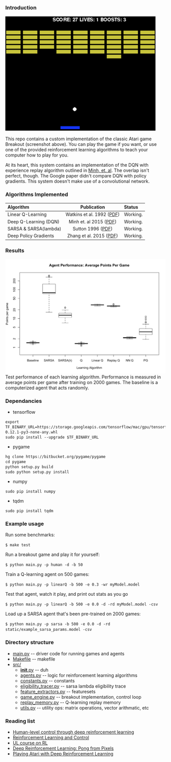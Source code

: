 ### Introduction

![breakout](/static/breakout.png)


This repo contains a custom implementation of the classic Atari game Breakout (screenshot above). You can play the game if you want, or use one of the provided reinforcement learning algorithms to teach your computer how to play for you.

At its heart, this system contains an implementation of the DQN with experience replay algorithm outlined in [Minh, et. al](http://www.davidqiu.com:8888/research/nature14236.pdf). The overlap isn't perfect, though. The Google paper didn't compare DQN with policy gradients. This system doesn't make use of a convolutional network.

### Algorithms Implemented



| Algorithm | Publication | Status |
| :-------- | :---------: | :----- |
| Linear Q-Learning | Watkins et al. 1992 ([PDF](http://download.springer.com/static/pdf/35/art%253A10.1007%252FBF00992698.pdf?originUrl=http%3A%2F%2Flink.springer.com%2Farticle%2F10.1007%2FBF00992698&token2=exp=1484853031~acl=%2Fstatic%2Fpdf%2F35%2Fart%25253A10.1007%25252FBF00992698.pdf%3ForiginUrl%3Dhttp%253A%252F%252Flink.springer.com%252Farticle%252F10.1007%252FBF00992698*~hmac=8b2a67e9c37a7e9f09f368c1acb1bb91eb0ee728e627bd99f56fb670f4c8d724)) | Working.|
| Deep Q-Learning (DQN) | Minh et. al 2015 ([PDF](https://www.cs.toronto.edu/~vmnih/docs/dqn.pdf)) | Working. |
| SARSA & SARSA(lambda) | Sutton 1996 ([PDF](https://webdocs.cs.ualberta.ca/~sutton/papers/sutton-96.pdf)) | Working. |
| Deep Policy Gradients | Zhang et al. 2015 ([PDF](https://arxiv.org/pdf/1507.01273v2.pdf)) | Working. |






### Results

![agent performance](/static/3.png)
Test performance of each learning algorithm. Performance is measured in average points per game after training on 2000 games. The baseline is a computerized agent that acts randomly. 


### Dependancies

* tensorflow
```
export TF_BINARY_URL=https://storage.googleapis.com/tensorflow/mac/gpu/tensorflow_gpu-0.12.1-py3-none-any.whl
sudo pip install --upgrade $TF_BINARY_URL
```
* pygame
```
hg clone https://bitbucket.org/pygame/pygame
cd pygame
python setup.py build
sudo python setup.py install
```
* numpy
```
sudo pip install numpy
```
* tqdm
```
sudo pip install tqdm
```

### Example usage

Run some benchmarks:

`$ make test`

Run a breakout game and play it for yourself:

`$ python main.py -p human -d -b 50`

Train a Q-learning agent on 500 games:

`$ python main.py -p linearQ -b 500 -e 0.3 -wr myModel.model`

Test that agent, watch it play, and print out stats as you go

`$ python main.py -p linearQ -b 500 -e 0.0 -d -rd myModel.model -csv`

Load up a SARSA agent that's been pre-trained on 2000 games:

`$ python main.py -p sarsa -b 500 -e 0.0 -d -rd static/example_sarsa_params.model -csv`

### Directory structure

* [main.py](https://github.com/rpryzant/deep_rl_project/blob/master/main.py)  -- driver code for running games and agents
* [Makefile](https://github.com/rpryzant/deep_rl_project/blob/master/Makefile) -- makefile
* [src/](https://github.com/rpryzant/deep_rl_project/tree/master/src)
  * [__init__.py](https://github.com/rpryzant/deep_rl_project/blob/master/src/__init__.py) -- duh
  * [agents.py](https://github.com/rpryzant/deep_rl_project/blob/master/src/agents.py) -- logic for reinforcement learning algorithms
  * [constants.py](https://github.com/rpryzant/deep_rl_project/blob/master/src/constants.py) -- constants
  * [eligibility_tracer.py](https://github.com/rpryzant/deep_rl_project/blob/master/src/elegibility_tracer.py) -- sarsa lambda eligibility trace
  * [feature_extractors.py](https://github.com/rpryzant/deep_rl_project/blob/master/src/feature_extractors.py) -- featuresets
  * [game_engine.py](https://github.com/rpryzant/deep_rl_project/blob/master/src/game_engine.py) -- breakout implementation, control loop
  * [replay_memory.py](https://github.com/rpryzant/deep_rl_project/blob/master/src/replay_memory.py) -- Q-learning replay memory
  * [utils.py](https://github.com/rpryzant/deep_rl_project/blob/master/src/utils.py) -- utility ops: matrix operations, vector arithmatic, etc


        

### Reading list

* [Human-level control through deep reinforcement
learning](http://www.davidqiu.com:8888/research/nature14236.pdf)
* [Reinforcement Learning and Control](http://cs229.stanford.edu/notes/cs229-notes12.pdf)
* [UL course on RL](http://www0.cs.ucl.ac.uk/staff/d.silver/web/Teaching.html)
* [Deep Reinforcement Learning: Pong from Pixels](http://karpathy.github.io/2016/05/31/rl/)
* [Playing Atari with Deep Reinforcement Learning](https://arxiv.org/pdf/1312.5602.pdf)


